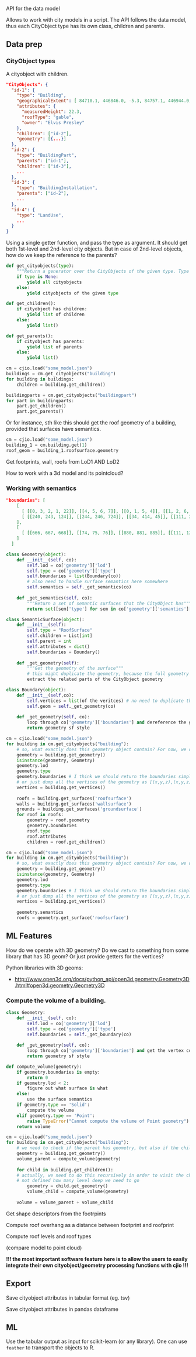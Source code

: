 API for the data model

Allows to work with city models in a script. The API follows the data model, thus each CityObject type has its own class, children and parents.

## Data prep

### CityObject types

A cityobject with children.

```json
"CityObjects": {
  "id-1": {
    "type": "Building",
    "geographicalExtent": [ 84710.1, 446846.0, -5.3, 84757.1, 446944.0, 40.9 ], 
    "attributes": { 
      "measuredHeight": 22.3,
      "roofType": "gable",
      "owner": "Elvis Presley"
    },
    "children": ["id-2"],
    "geometry": [{...}]
  },
  "id-2": {
    "type": "BuildingPart", 
    "parents": ["id-1"],
    "children": ["id-3"],
    ...
  },
  "id-3": {
    "type": "BuildingInstallation", 
    "parents": ["id-2"],
    ...
  },
  "id-4": {
    "type": "LandUse", 
    ...
  }
}
```

Using a single getter function, and pass the type as argument. It should get both 1st-level and 2nd-level city objects. But in case of 2nd-level objects, how do we keep the reference to the parents?
```python
def get_cityobjects(type):
    """Return a generator over the CityObjects of the given type. Type can be 1st-level or 2nd-level CityObject."""
    if type is None:
        yield all cityobjects
    else:
        yield cityobjects of the given type

def get_children():
    if cityobject has children:
        yield list of children
    else:
        yield list()

def get_parents():
    if cityobject has parents:
        yield list of parents
    else:
        yield list()

cm = cjio.load("some_model.json")
buildings = cm.get_cityobjects("building")
for building in buildings:
    children = building.get_children()

buildingparts = cm.get_cityobjects("buildingpart")
for part in buildingparts:
    part.get_children()
    part.get_parents()
```

Or for instance, sth like this should get the roof geometry of a building, provided that surfaces have semantics.

```python
cm = cjio.load("some_model.json")
building_1 = cm.building.get(1)
roof_geom = building_1.roofsurface.geometry
```

Get footprints, wall, roofs from LoD1 AND LoD2

How to work with a 3d model and its pointcloud?

### Working with semantics

```json
"boundaries": [
    [
      [ [[0, 3, 2, 1, 22]], [[4, 5, 6, 7]], [[0, 1, 5, 4]], [[1, 2, 6, 5]] ],
      [ [[240, 243, 124]], [[244, 246, 724]], [[34, 414, 45]], [[111, 246, 5]] ]
    ],
    [
      [ [[666, 667, 668]], [[74, 75, 76]], [[880, 881, 885]], [[111, 122, 226]] ] 
    ]    
  ]
```

```python
class Geometry(object):
    def __init__(self, co):
        self.lod = co['geometry']['lod']
        self.type = co['geometry']['type']
        self.boundaries = list(Boundary(co))
        # also need to handle surface semantics here somewhere
        self.semantics = self._get_semantics(co)
        
    def _get_semantics(self, co):
        """Return a set of semantic surfaces that the CityObject has"""
        return set([sem['type'] for sem in co['geometry']['semantics']['surfaces']])

class SemanticSurface(object):
    def __init__(self):
        self.type = "RoofSurface"
        self.children = List[int]
        self.parent = int
        self.attributes = dict()
        self.boundaries = Boundary() 
    
    def _get_geometry(self):
        """Get the geometry of the surface"""
        # this might duplicate the geometry, because the full geometry is already exists, dereferenced in the parent Geometry object
        extract the related parts of the CityObject geometry

class Boundary(object):
    def __init__(self,co):
        self.vertices = list(of the veritces) # no need to duplicate these, enough to extract from the geometry
        self.geom = self._get_geometry(co)
        
    def _get_geometry(self, co):
        loop through co['geometry']['boundaries'] and dereference the geometry
        return geometry sf style

cm = cjio.load("some_model.json")
for building in cm.get_cityobjects("building"):
    # so, what exactly does this geometry object contain? For now, we only return the Geometry object from JSON as it is. The same as cm['CityObjects'][0]['geometry']. Later we can think about converting the json to something.
    geometry = building.get_geometry()
    isinstance(geometry, Geometry)
    geometry.lod
    geometry.type
    geometry.boundaries # I think we should return the boundaries simple feature style, verticies included. It makes it much easier to operate on it.    
    # or just dump all the vertices of the geometry as [(x,y,z),(x,y,z),...]
    vertices = building.get_vertices()
    
    roofs = building.get_surfaces('roofsurface')
    walls = building.get_surfaces('wallsurface')
    grounds = building.get_surfaces('groundsurface')
    for roof in roofs:
        geometry = roof.geometry
        geometry.boundaries
        roof.type
        roof.attributes
        children = roof.get_children()
```

```python
cm = cjio.load("some_model.json")
for building in cm.get_cityobjects("building"):
    # so, what exactly does this geometry object contain? For now, we only return the Geometry object from JSON as it is. The same as cm['CityObjects'][0]['geometry']. Later we can think about converting the json to something.
    geometry = building.get_geometry()
    isinstance(geometry, Geometry)
    geometry.lod
    geometry.type
    geometry.boundaries # I think we should return the boundaries simple feature style, verticies included. It makes it much easier to operate on it.    
    # or just dump all the vertices of the geometry as [(x,y,z),(x,y,z),...]
    vertices = building.get_vertices()
    
    geometry.semantics
    roofs = geometry.get_surface('roofsurface')

```

## ML Features

How do we operate with 3D geometry? Do we cast to something from some library that has 3D geom? Or just provide getters for the vertices?

Python libraries with 3D geoms:

+ http://www.open3d.org/docs/python_api/open3d.geometry.Geometry3D.html#open3d.geometry.Geometry3D


### Compute the volume of a building.

```python
class Geometry:
    def __init__(self, co):
        self.lod = co['geometry']['lod']
        self.type = co['geometry']['type']
        self.boundaries = self._get_boundary(co)
    
    def _get_geometry(self, co):
        loop through co['geometry']['boundaries'] and get the vertex coordinates
        return geometry sf style

def compute_volume(geometry):
    if geometry.boundaries is empty:
        return 0
    if geometry.lod < 2:
        figure out what surface is what
    else:
        use the surface semantics 
    if geometry.type == 'Solid':
        compute the volume
    elif geometry.type == 'Point':
        raise TypeError("Cannot compute the volume of Point geometry")
    return volume

cm = cjio.load("some_model.json")
for building in cm.get_cityobjects("building"):
    # we need to check if the parent has geometry, but also if the child has geometry, because it is not prescribed how this should be
    geometry = building.get_geometry()
    volume_parent = compute_volume(geometry)
    
    for child in building.get_children():
    # actually, we need to do this recursively in order to visit the children of children too, because it is
    # not defined how many level deep we need to go
        geometry = child.get_geometry()
        volume_child = compute_volume(geometry)
        
    volume = volume_parent + volume_child
```

Get shape descriptors from the footrpints

Compute roof overhang as a distance between footprint and roofprint

Compute roof levels and roof types

(compare model to point cloud)

**!!! the most important software feature here is to allow the users to easily integrate their own cityobject/geometry processing functions with cjio !!!**

## Export

Save cityobject attributes in tabular format (eg. tsv)

Save cityobject attributes in pandas dataframe

## ML

Use the tabular output as input for scikit-learn (or any library). One can use `feather` to transport the objects to R.


